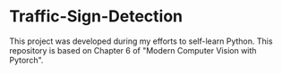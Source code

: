 # Traffic-Sign-Detection
This project was developed during my efforts to self-learn Python. This repository is based on Chapter 6 of "Modern Computer Vision with Pytorch".
